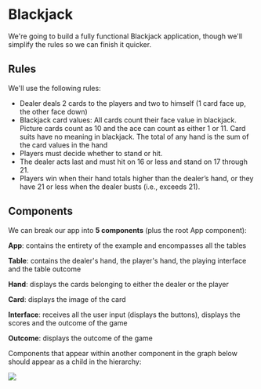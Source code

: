 # Blackjack

We're going to build a fully functional Blackjack application, though we'll simplify the rules
so we can finish it quicker.

## Rules

We'll use the following rules:
- Dealer deals 2 cards to the players and two to himself (1 card face up, the other face down)
- Blackjack card values: All cards count their face value in blackjack. 
Picture cards count as 10 and the ace can count as either 1 or 11. 
Card suits have no meaning in blackjack. The total of any hand is the sum of the card values in the hand
- Players must decide whether to stand or hit.
- The dealer acts last and must hit on 16 or less and stand on 17 through 21.
- Players win when their hand totals higher than the dealer’s hand, or they have 21 or less when the dealer busts (i.e., exceeds 21).

## Components

We can break our app into **5 components** (plus the root App component):

**App**: contains the entirety of the example and encompasses all the tables

**Table**: contains the dealer's hand, the player's hand, the playing interface and the table outcome

**Hand**: displays the cards belonging to either the dealer or the player

**Card**: displays the image of the card

**Interface**: receives all the user input (displays the buttons), displays the scores and the outcome of the game

**Outcome**: displays the outcome of the game

Components that appear within another component in the graph below should appear as a child in the hierarchy:

<img src="black-jack/assets/blackjack_components.jpg" />
